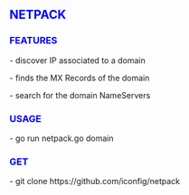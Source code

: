 <h2 style="color: blue;"><b>NETPACK</b></h2>



<h3 style="color:blue"><b>FEATURES</b></h3>

<p>- discover IP associated to a domain </p>
<p>- finds the MX Records of the domain </p>
<p>- search for the domain NameServers</p>


<h3 style="color: blue;"><b>USAGE</b></h3>
<p>- go run netpack.go domain</p>

<h3 style="color: blue;"><b>GET</b></h3> 
<p>- git clone <a> https://github.com/iconfig/netpack </a></p>







